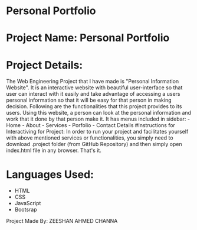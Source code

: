 # Personal Portfolio

# Project Name: Personal Portfolio

# Project Details:
The Web Engineering Project that I have made is "Personal Information Website". It is an interactive website with beautiful user-interface so that user can interact with it easily and take advantage of accessing a users personal information so that it will be easy for that person in making decision. Following are the functionalities that this project provides to its users.  Using this website, a person can look at the personal information and work that it done by that person make it. It has menus included in sidebar:  - Home - About - Services - Porfolio - Contact Details   #Instructions for Interactiving for Project: In order to run your project and facilitates yourself with above mentioned services or functionalities, you simply need to download .project folder (from GitHub Repository) and then simply open index.html file in any browser. That's it.

# Languages Used:
- HTML 
- CSS 
- JavaScript 
- Bootsrap

Project Made By: ZEESHAN AHMED CHANNA
